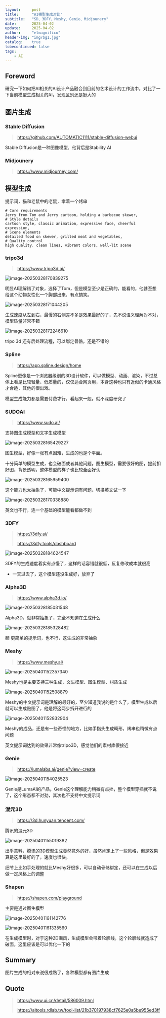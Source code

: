 ```yaml
---
layout:     post
title:      "AI模型生成对比"
subtitle:   "SD、3DFY、Meshy、Genie、Midjounery"
date:       2025-04-02
update:     2025-04-02
author:     "elmagnifico"
header-img: "img/bg1.jpg"
catalog:    true
tobecontinued: false
tags:
    - AI
---
```


## Foreword

研究一下如何把AI相关的AI设计产品融合到目前的艺术设计的工作流中，对比了一下当前模型生成相关的AI，发现区别还是挺大的



## 图片生成

### Stable Diffusion

> https://github.com/AUTOMATIC1111/stable-diffusion-webui

Stable Diffusion是一种图像模型，他背后是Stability AI



### Midjounery

> https://www.midjourney.com/



## 模型生成

提示词，猫和老鼠中的老鼠，拿着一个烤串

```
# Core requirements
Jerry from Tom and Jerry cartoon, holding a barbecue skewer,
# Style details
cartoon style, classic animation, expressive face, cheerful expression,
# Scene elements
detailed food on skewer, grilled meat and vegetables,
# Quality control
high quality, clean lines, vibrant colors, well-lit scene
```



### tripo3d

> https://www.tripo3d.ai/

![image-20250328170839275](https://img.elmagnifico.tech/static/upload/elmagnifico/20250328170839545.png)

明显AI理解错了对象，选择了Tom，但是模型至少是正确的，能看的，他甚至想给这个动物女性化一个胸部出来，有点搞笑。

![image-20250328171044205](https://img.elmagnifico.tech/static/upload/elmagnifico/20250328171044426.png)

生成速度从左到右，最慢的右侧差不多是效果最好的了，先不说语义理解对不对，模型质量非常不错

![image-20250328172246610](https://img.elmagnifico.tech/static/upload/elmagnifico/20250328172246638.png)

tripo 3d 还有后处理流程，可以绑定骨骼，还是不错的



### Spline

> https://app.spline.design/home

Spline更像是一个浏览器级别的3D设计软件，可以做模型、动画、渲染，不过总体上看是比较轻量、低质量的，仅仅适合网页用，本身这种也只有近似的卡通风格才合适，其他的很出戏。

模型生成能力都是需要付费才行，看起来一般，就不深度研究了



### SUDOAI

> https://www.sudo.ai/

支持图生成模型和文字生成模型

![image-20250328165429227](https://img.elmagnifico.tech/static/upload/elmagnifico/20250328165429565.png)

图生模型，好像一张有点困难，生成的也是个平面。

十分简单的模型生成，也会破面或者其他问题，图生模型，需要很好的图，提前扣好图，背景透明，整体模型的样子也比较全面好认

![image-20250328165959400](https://img.elmagnifico.tech/static/upload/elmagnifico/20250328165959515.png)

这个能力也太抽象了，可能中文提示词有问题，切换英文试一下

![image-20250328170338880](https://img.elmagnifico.tech/static/upload/elmagnifico/20250328170338962.png)

英文也不行，连一个基础的模型能看都做不到



### 3DFY

> https://3dfy.ai/
>
> https://3dfy.tools/dashboard

![image-20250328184624547](https://img.elmagnifico.tech/static/upload/elmagnifico/20250328184624594.png)

3DFY的生成速度着实有点慢了，这样的话容错就很低，反复修改成本就很高

- 一天过去了，这个模型还没生成好，放弃了



### Alpha3D

> https://www.alpha3d.io/

![image-20250328185031548](https://img.elmagnifico.tech/static/upload/elmagnifico/20250328185031694.png)

Alpha3D，就非常抽象了，完全不知道在生成什么

![image-20250328185328482](https://img.elmagnifico.tech/static/upload/elmagnifico/20250328185328585.png)

额 更简单的提示词，也不行，这生成的非常抽象



### Meshy

> https://www.meshy.ai/

![image-20250401152357340](https://img.elmagnifico.tech/static/upload/elmagnifico/20250401152357433.png)

Meshy也是主要支持三种生成，文生模型、图生模型、材质生成

![image-20250401152508879](https://img.elmagnifico.tech/static/upload/elmagnifico/20250401152509058.png)

Meshy的中文提示词是理解的最好的，至少知道我说的是什么了，模型生成以后就可以生成贴图了，他是将这两步拆开进行的

![image-20250401152832904](https://img.elmagnifico.tech/static/upload/elmagnifico/20250401152833169.png)

Meshy的成品，还是有一些奇怪的地方，比如手指头生成畸形，烤串也稍微有点问题

英文提示词达到的效果非常像tripo3D，感觉他们的素材库很接近



### Genie

> https://lumalabs.ai/genie?view=create

![image-20250401154025523](https://img.elmagnifico.tech/static/upload/elmagnifico/20250401154025580.png)

Genie是LumaAI的产品，Genie这个理解能力稍微有点挫，整个模型穿插就不说了，这个形态都不对劲，其次也不支持中文提示词



### 混元3D

> https://3d.hunyuan.tencent.com/

腾讯的混元3D

![image-20250401155019382](https://img.elmagnifico.tech/static/upload/elmagnifico/20250401155019474.png)

出乎意料，腾讯的3D模型生成竟然意外的好，虽然肯定上了一些风格，但是效果算是这里最好的了，速度也很快。

细节上比如手处理的就比Meshy好很多，可以自动骨骼绑定，还可以在生成以后做一定风格上的调整



### Shapen

> https://shapen.com/playground

主要是通过图生模型

![image-20250401161142776](https://img.elmagnifico.tech/static/upload/elmagnifico/20250401161142869.png)

![image-20250401161335560](https://img.elmagnifico.tech/static/upload/elmagnifico/20250401161335700.png)

在生成模型时，对于这种2D画风，生成模型会带着轮廓线，这个轮廓线就造成了破面，这里应该是可以优化一下的



## Summary

图片生成的相对来说很成熟了，各种模型都有图片生成



## Quote

> https://www.ui.cn/detail/586009.html
>
> https://aitools.rdlab.tw/tool-list/21b370197938cf7625e0a5be955ed3ff

